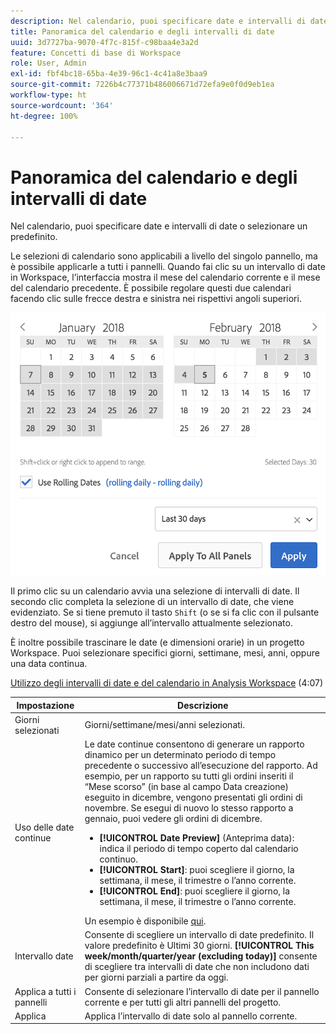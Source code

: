 ```yaml
---
description: Nel calendario, puoi specificare date e intervalli di date o selezionare un predefinito.
title: Panoramica del calendario e degli intervalli di date
uuid: 3d7727ba-9070-4f7c-815f-c98baa4e3a2d
feature: Concetti di base di Workspace
role: User, Admin
exl-id: fbf4bc18-65ba-4e39-96c1-4c41a8e3baa9
source-git-commit: 7226b4c77371b486006671d72efa9e0f0d9eb1ea
workflow-type: ht
source-wordcount: '364'
ht-degree: 100%

---
```


# Panoramica del calendario e degli intervalli di date

Nel calendario, puoi specificare date e intervalli di date o selezionare un predefinito.

Le selezioni di calendario sono applicabili a livello del singolo pannello, ma è possibile applicarle a tutti i pannelli. Quando fai clic su un intervallo di date in Workspace, l’interfaccia mostra il mese del calendario corrente e il mese del calendario precedente. È possibile regolare questi due calendari facendo clic sulle frecce destra e sinistra nei rispettivi angoli superiori.

![Calendario](assets/aw_calendar.png)

Il primo clic su un calendario avvia una selezione di intervalli di date. Il secondo clic completa la selezione di un intervallo di date, che viene evidenziato. Se si tiene premuto il tasto `Shift` (o se si fa clic con il pulsante destro del mouse), si aggiunge all’intervallo attualmente selezionato.

È inoltre possibile trascinare le date (e dimensioni orarie) in un progetto Workspace. Puoi selezionare specifici giorni, settimane, mesi, anni, oppure una data continua.

[Utilizzo degli intervalli di date e del calendario in Analysis Workspace](https://experienceleague.adobe.com/docs/analytics-learn/tutorials/analysis-workspace/calendar-and-date-ranges/using-dates-in-analysis-workspace.html?lang=it) (4:07)

| Impostazione | Descrizione |
|--- |--- |
| Giorni selezionati | Giorni/settimane/mesi/anni selezionati. |
| Uso delle date continue | Le date continue consentono di generare un rapporto dinamico per un determinato periodo di tempo precedente o successivo all’esecuzione del rapporto. Ad esempio, per un rapporto su tutti gli ordini inseriti il “Mese scorso” (in base al campo Data creazione) eseguito in dicembre, vengono presentati gli ordini di novembre. Se esegui di nuovo lo stesso rapporto a gennaio, puoi vedere gli ordini di dicembre.<ul><li>**[!UICONTROL Date Preview]** (Anteprima data): indica il periodo di tempo coperto dal calendario continuo.</li><li>**[!UICONTROL Start]**: puoi scegliere il giorno, la settimana, il mese, il trimestre o l’anno corrente.</li><li>**[!UICONTROL End]**: puoi scegliere il giorno, la settimana, il mese, il trimestre o l’anno corrente.</li></ul>Un esempio è disponibile [qui](/help/analyze/analysis-workspace/components/calendar-date-ranges/custom-date-ranges.md). |
| Intervallo date | Consente di scegliere un intervallo di date predefinito. Il valore predefinito è Ultimi 30 giorni. **[!UICONTROL This week/month/quarter/year (excluding today)]** consente di scegliere tra intervalli di date che non includono dati per giorni parziali a partire da oggi. |
| Applica a tutti i pannelli | Consente di selezionare l’intervallo di date per il pannello corrente e per tutti gli altri pannelli del progetto. |
| Applica | Applica l’intervallo di date solo al pannello corrente. |
